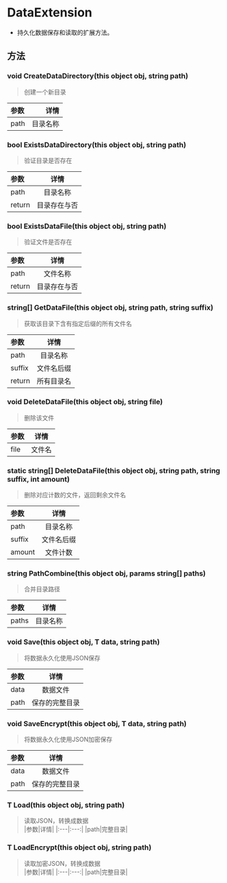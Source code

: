 # DataExtension
- 持久化数据保存和读取的扩展方法。</br>
## 方法
### void CreateDataDirectory(this object obj, string path)
> 创建一个新目录 </br>
> 
|参数|详情|
|:---|----:|
|path|目录名称|

### bool ExistsDataDirectory(this object obj, string path)
> 验证目录是否存在 </br>

|参数|详情|
|:---|:---:|
|path|目录名称|
|return|目录存在与否|


### bool ExistsDataFile(this object obj, string path)
> 验证文件是否存在 </br>

|参数|详情|
|:---|:---:|
|path|文件名称|
|return|目录存在与否|


### string[] GetDataFile(this object obj, string path, string suffix)
> 获取该目录下含有指定后缀的所有文件名 </br>

|参数|详情|
|:---|:---:|
|path|目录名称|
|suffix|文件名后缀|
|return|所有目录名|


### void DeleteDataFile(this object obj, string file)
> 删除该文件 </br>

|参数|详情|
|:---|:---:|
|file|文件名|


### static string[] DeleteDataFile(this object obj, string path, string suffix, int amount)
> 删除对应计数的文件，返回剩余文件名 </br>

|参数|详情|
|:---|:---:|
|path|目录名称|
|suffix|文件名后缀|
|amount|文件计数|


### string PathCombine(this object obj, params string[] paths)
> 合并目录路径</br>

|参数|详情|
|:---|:---:|
|paths|目录名称|


### void Save<T>(this object obj, T data, string path)
> 将数据永久化使用JSON保存</br>

|参数|详情|
|:---|:---:|
|data|数据文件|
|path|保存的完整目录|


### void SaveEncrypt<T>(this object obj, T data, string path)
> 将数据永久化使用JSON加密保存</br>

|参数|详情|
|:---|:---:|
|data|数据文件|
|path|保存的完整目录|


### T Load<T>(this object obj, string path)
> 读取JSON，转换成数据</br>
|参数|详情|
|:---|:---:|
|path|完整目录|


### T LoadEncrypt<T>(this object obj, string path)
> 读取加密JSON，转换成数据</br>
|参数|详情|
|:---|:---:|
|path|完整目录|
